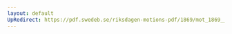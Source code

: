 ```yaml
---
layout: default
UpRedirect: https://pdf.swedeb.se/riksdagen-motions-pdf/1869/mot_1869__ak__00140/mot_1869__ak__00140_001.pdf
---
```

